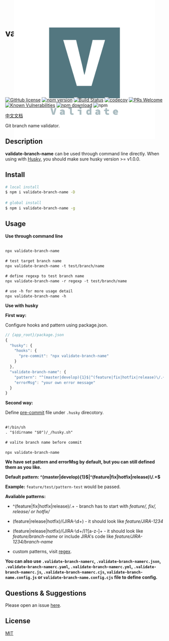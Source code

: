 # validate-branch-name

<p align="center">
  <a href="https://nextjs.org">
    <img src="https://github.com/JsonMa/validate-branch-name/blob/master/logo_transparent.png?raw=true" height="450px" style="margin: -150px 0">
  </a>
</p>

[![GitHub license](https://img.shields.io/badge/license-MIT-blue.svg)](https://github.com/JsonMa/validate-branch-name/blob/master/LICENSE)
[![npm version](https://img.shields.io/npm/v/validate-branch-name.svg?style=flat)](https://www.npmjs.com/package/validate-branch-name)
[![Build Status](https://www.travis-ci.org/JsonMa/validate-branch-name.svg?branch=master)](https://www.travis-ci.org/JsonMa/validate-branch-name)
[![codecov](https://codecov.io/gh/JsonMa/validate-branch-name/branch/master/graph/badge.svg)](https://codecov.io/gh/JsonMa/validate-branch-name)
[![PRs Welcome](https://img.shields.io/badge/PRs-welcome-brightgreen.svg)](https://github.com/JsonMa/validate-branch-name/pulls)
[![Known Vulnerabilities][snyk-image]][snyk-url]
[![npm download][download-image]][download-url]
![npm](https://img.shields.io/npm/dt/validate-branch-name)

[snyk-image]: https://snyk.io/test/npm/validate-branch-name/badge.svg?style=flat-square
[snyk-url]: https://snyk.io/test/npm/validate-branch-name
[download-image]: https://img.shields.io/npm/dm/validate-branch-name.svg?style=flat-square
[download-url]: https://npmjs.org/package/validate-branch-name

[中文文档](https://github.com/JsonMa/validate-branch-name/blob/master/README.zh-CN.md)

Git branch name validator.

## Description

**validate-branch-name** can be used through command line directly. When using with [Husky](https://github.com/typicode/husky), you should make sure husky version >= v1.0.0.

<!--
Description here.
-->

## Install

```bash
# local install
$ npm i validate-branch-name -D

# global install
$ npm i validate-branch-name -g

```

## Usage

**Use through command line**

```shell

npx validate-branch-name

# test target branch name
npx validate-branch-name -t test/branch/name

# define regexp to test branch name
npx validate-branch-name -r regexp -t test/branch/name

# use -h for more usage detail
npx validate-branch-name -h

```

**Use with husky**

**First way:**

Configure hooks and pattern using package.json.

```js
// {app_root}/package.json
{
  "husky": {
    "hooks": {
      "pre-commit": "npx validate-branch-name"
    }
  },
  "validate-branch-name": {
    "pattern": "^(master|develop){1}$|^(feature|fix|hotfix|release)\/.+$",
    "errorMsg": "your own error message"
  }
}
```

**Second way:**

Define [pre-commit](https://github.com/JsonMa/validate-branch-name/blob/master/example/pre-commit) file under `.husky` direcotory.

```shell

#!/bin/sh
. "$(dirname "$0")/_/husky.sh"

# valite branch name before commit

npx validate-branch-name 

```

**We have set pattern and errorMsg by default, but you can still defined them as you like.**

**Default pattern: ^(master|develop){1}$|^(feature|fix|hotfix|release)\/.+$**

**Example:** `feature/test/pattern-test` would be passed.

**Avaliable patterns:**

- ^(feature|fix|hotfix|release)\/.+ - branch has to start with _feature/, fix/, release/ or hotfix/_

* (feature|release|hotfix)\/(JIRA-\d+) - it should look like _feature/JIRA-1234_

- (feature|release|hotfix)\/(JIRA-\d+\/)?[a-z-]+ - it should look like _feature/branch-name_ or include JIRA's code like _feature/JIRA-1234/branch-name_

- custom patterns, visit [regex](https://extendsclass.com/regex/a3fe16a).

**You can also use `.validate-branch-namerc`, `.validate-branch-namerc.json`, `.validate-branch-namerc.yaml`, `.validate-branch-namerc.yml`, `.validate-branch-namerc.js`, `.validate-branch-namerc.cjs`, 
`validate-branch-name.config.js` or `validate-branch-name.config.cjs` file to define config.**

  


## Questions & Suggestions

Please open an issue [here](https://github.com/JsonMa/validate-branch-name/issues).

## License

[MIT](LICENSE)
